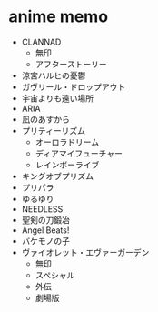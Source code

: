 # anime memo
- CLANNAD
    - 無印
    - アフターストーリー
- 涼宮ハルヒの憂鬱
- ガヴリール・ドロップアウト
- 宇宙よりも遠い場所
- ARIA
- 凪のあすから
- プリティーリズム
    - オーロラドリーム
    - ディアマイフューチャー
    - レインボーライブ
- キングオブプリズム
- プリパラ
- ゆるゆり
- NEEDLESS
- 聖剣の刀鍛冶
- Angel Beats!
- バケモノの子
- ヴァイオレット・エヴァーガーデン
     - 無印
     - スペシャル
     - 外伝
     - 劇場版
